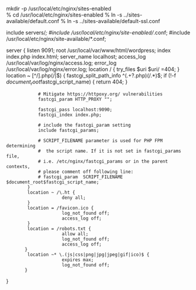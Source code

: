mkdir -p /usr/local/etc/nginx/sites-enabled                        
% cd /usr/local/etc/nginx/sites-enabled
% ln -s ../sites-available/default.conf
% ln -s ../sites-available/default-ssl.conf

include servers/*;
#include /usr/local/etc/nginx/site-enabled/*.conf;
#include /usr/local/etc/nginx/site-available/*.conf;

server {
            listen 9091;
            root /usr/local/var/www/html/wordpress;
            index index.php index.html;
            server_name localhost;
            access_log /usr/local/var/log/nginx/access.log;
            error_log /usr/local/var/log/nginx/error.log;
            location / {
                         try_files $uri $uri/ =404;
            }
            location ~ [^/]\.php(/|$) {
                fastcgi_split_path_info ^(.+?\.php)(/.*)$;
                if (!-f $document_root$fastcgi_script_name) {
                    return 404;
               }

                # Mitigate https://httpoxy.org/ vulnerabilities
                fastcgi_param HTTP_PROXY "";

                fastcgi_pass localhost:9090;
                fastcgi_index index.php;

                # include the fastcgi_param setting
                include fastcgi_params;

                # SCRIPT_FILENAME parameter is used for PHP FPM determining
                #  the script name. If it is not set in fastcgi_params file,
                # i.e. /etc/nginx/fastcgi_params or in the parent contexts,
                # please comment off following line:
                # fastcgi_param  SCRIPT_FILENAME   $document_root$fastcgi_script_name;
            }
            location ~ /\.ht {
                         deny all;
            }
            location = /favicon.ico {
                         log_not_found off;
                         access_log off;
            }
            location = /robots.txt {
                         allow all;
                         log_not_found off;
                         access_log off;
           }
            location ~* \.(js|css|png|jpg|jpeg|gif|ico)$ {
                         expires max;
                         log_not_found off;
           }
}
